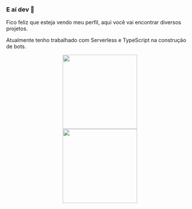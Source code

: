 ### E aí dev 👋

Fico feliz que esteja vendo meu perfil, aqui você vai encontrar diversos projetos.

Atualmente tenho trabalhado com Serverless e TypeScript na construção de bots.


  
<img height="200px" style="display: block; margin: 0 auto"  src="https://github-readme-stats.vercel.app/api?username=otallyto&show_icons=true" />
<img height="200px" style="display: block; margin: 0 auto" src="https://github-readme-stats.vercel.app/api/top-langs/?username=otallyto&layout=compact" />



